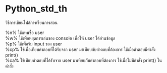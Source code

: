 # Python_std_th


วิธีการเขียนไฟล์การเรียนการสอน

%n% ใช้แทนชื่อ user  <br />
%w% ใช้เพื่อหยุดการเล่นของ console เพื่อให้ user ได้อ่านข้อมูล <br />
%p% ใช้เพื่อรับ input ของ user <br />
%cp% ใช้เพื่อเทียบคำตอบที่ได้รับจาก user มาเทียบกับคำตอบที่ต้องการ ใช้เมื่อคำตอบมีคำสั่ง print() <br />
%ca% ใช้เทียบคำตอบที่ได้รับจาก user มาเทียบกับคำตอบที่ต้องการ ใช้เมื่อไม่มีคำสั่ง print() ในคำสั่ง <br />
